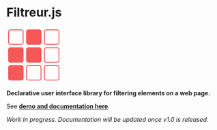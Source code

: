 # Filtreur.js

![Filtreur](filtreur.png)

**Declarative user interface library for filtering elements on a web page.**

See [**demo and documentation here**](https://www.achrafkassioui.com/filtreur/).

*Work in progress. Documentation will be updated once v1.0 is released.*
